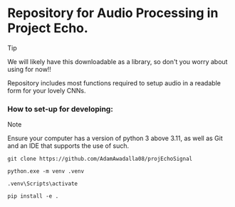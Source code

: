 # Repository for Audio Processing in Project Echo.

> [!TIP]
> We will likely have this downloadable as a library, so don't you worry about using for now!!


Repository includes most functions required to setup audio in a readable form for your lovely CNNs.

### How to set-up for developing:

> [!NOTE]  
> Ensure your computer has a version of python 3 above 3.11, as well as Git and an IDE that supports the use of such.


```console
git clone https://github.com/AdamAwadalla08/projEchoSignal
```
```console
python.exe -m venv .venv
```
```console
.venv\Scripts\activate
```
```console
pip install -e .
```
